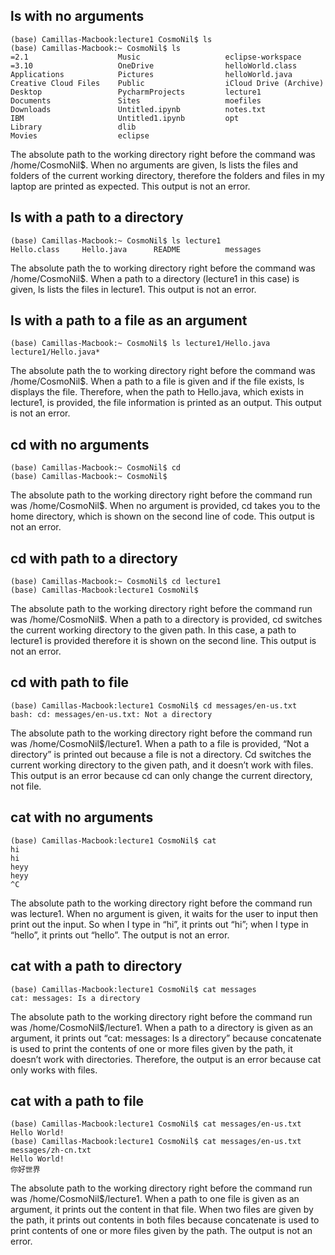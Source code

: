 ## ls with no arguments
```
(base) Camillas-Macbook:lecture1 CosmoNil$ ls
(base) Camillas-Macbook:~ CosmoNil$ ls
=2.1                    Music                   eclipse-workspace
=3.10                   OneDrive                helloWorld.class
Applications            Pictures                helloWorld.java
Creative Cloud Files    Public                  iCloud Drive (Archive)
Desktop                 PycharmProjects         lecture1
Documents               Sites                   moefiles
Downloads               Untitled.ipynb          notes.txt
IBM                     Untitled1.ipynb         opt
Library                 dlib
Movies                  eclipse
```
The absolute path to the working directory right before the command was /home/CosmoNil$. When no arguments are given, ls lists the files and folders of the current working directory, therefore the folders and files in my laptop are printed as expected. This output is not an error.

## ls with a path to a directory
```
(base) Camillas-Macbook:~ CosmoNil$ ls lecture1
Hello.class     Hello.java      README          messages
```
The absolute path the to working directory right before the command was /home/CosmoNil$. When a path to a directory (lecture1 in this case) is given, ls lists the files in lecture1. This output is not an error.

## ls with a path to a file as an argument 
```
(base) Camillas-Macbook:~ CosmoNil$ ls lecture1/Hello.java
lecture1/Hello.java*
```
The absolute path the to working directory right before the command was /home/CosmoNil$. When a path to a file is given and if the file exists, ls displays the file. Therefore, when the path to Hello.java, which exists in lecture1, is provided, the file information is printed as an output. This output is not an error.

## cd with no arguments
```
(base) Camillas-Macbook:~ CosmoNil$ cd
(base) Camillas-Macbook:~ CosmoNil$ 
```
The absolute path to the working directory right before the command run was /home/CosmoNil$. When no argument is provided, cd takes you to the home directory, which is shown on the second line of code. This output is not an error. 

## cd with path to a directory
```
(base) Camillas-Macbook:~ CosmoNil$ cd lecture1
(base) Camillas-Macbook:lecture1 CosmoNil$ 
```
The absolute path to the working directory right before the command run was /home/CosmoNil$. When a path to a directory is provided, cd switches the current working directory to the given path. In this case, a path to lecture1 is provided therefore it is shown on the second line. This output is not an error. 

## cd with path to file
```
(base) Camillas-Macbook:lecture1 CosmoNil$ cd messages/en-us.txt
bash: cd: messages/en-us.txt: Not a directory
```
The absolute path to the working directory right before the command run was /home/CosmoNil$/lecture1. When a path to a file is provided, “Not a directory” is printed out because a file is not a directory. Cd switches the current working directory to the given path, and it doesn’t work with files. This output is an error because cd can only change the current directory, not file.

## cat with no arguments
```
(base) Camillas-Macbook:lecture1 CosmoNil$ cat
hi
hi
heyy
heyy
^C
```
The absolute path to the working directory right before the command run was lecture1. When no argument is given, it waits for the user to input then print out the input. So when I type in “hi”, it prints out “hi”; when I type in “hello”, it prints out “hello”. The output is not an error. 

## cat with a path to directory
```
(base) Camillas-Macbook:lecture1 CosmoNil$ cat messages
cat: messages: Is a directory
```
The absolute path to the working directory right before the command run was /home/CosmoNil$/lecture1. When a path to a directory is given as an argument, it prints out “cat: messages: Is a directory” because concatenate is used to print the contents of one or more files given by the path, it doesn’t work with directories. Therefore, the output is an error because cat only works with files. 

## cat with a path to file
```
(base) Camillas-Macbook:lecture1 CosmoNil$ cat messages/en-us.txt
Hello World!
(base) Camillas-Macbook:lecture1 CosmoNil$ cat messages/en-us.txt messages/zh-cn.txt
Hello World!
你好世界
```
The absolute path to the working directory right before the command run was /home/CosmoNil$/lecture1. When a path to one file is given as an argument, it prints out the content in that file. When two files are given by the path, it prints out contents in both files because concatenate is used to print contents of one or more files given by the path. The output is not an error. 
